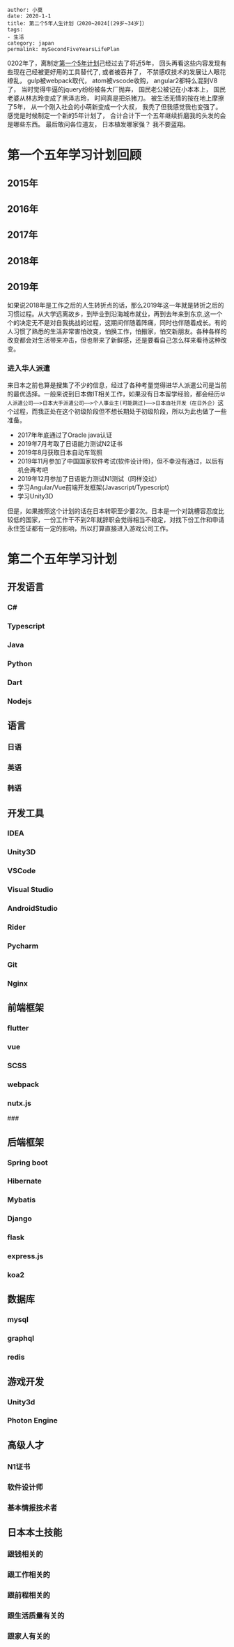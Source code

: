 ```
author: 小莫
date: 2020-1-1
title: 第二个5年人生计划（2020~2024[(29岁~34岁]）
tags:
- 生活
category: japan
permalink: mySecondFiveYearsLifePlan
```

0202年了，离制定[第一个5年计划](https://blog.xiaomo.info/2016/2016StudyPlan/)己经过去了将近5年， 回头再看这些内容发现有些现在己经被更好用的工具替代了, 或者被吞并了， 不禁感叹技术的发展让人眼花缭乱， gulp被webpack取代， atom被vscode收购， angular2都特么混到V8了， 当时觉得牛逼的jquery纷纷被各大厂抛弃， 国民老公被记在小本本上， 国民老婆从林志玲变成了黑泽志玲， 时间真是把杀猪刀。 被生活无情的按在地上摩擦了5年， 从一个刚入社会的小萌新变成一个大叔， 我秃了但我感觉我也变强了。 感觉是时候制定一个新的5年计划了， 合计合计下一个五年继续折磨我的头发的会是哪些东西。 最后敢问各位道友， 日本植发哪家强？ 我不要蓝翔。 <!-- more -->

# 第一个五年学习计划回顾

## 2015年

## 2016年

## 2017年

## 2018年

## 2019年

如果说2018年是工作之后的人生转折点的话，那么2019年这一年就是转折之后的习惯过程。从大学远离故乡，到毕业到沿海城市就业，再到去年来到东京,这一个个的决定无不是对自我挑战的过程，这期间伴随着阵痛，同时也伴随着成长。有的人习惯了熟悉的生活非常害怕改变，怕换工作，怕搬家，怕交新朋友。各种各样的改变都会对生活带来冲击，但也带来了新鲜感，还是要看自己怎么样来看待这种改变。

### 进入华人派遣

来日本之前也算是搜集了不少的信息，经过了各种考量觉得进华人派遣公司是当前的最优选择。一般来说到日本做IT相关工作，如果没有日本留学经验，都会经历`华人派遣公司——>日本大手派遣公司——>个人事业主(可能跳过)——>日本自社开发（在日外企）`这个过程，而我正处在这个初级阶段但不想长期处于初级阶段，所以为此也做了一些准备。

-   2017年年底通过了Oracle java认证
-   2019年7月考取了日语能力测试N2证书
-   2019年8月获取日本自动车驾照
-   2019年11月参加了中国国家软件考试(软件设计师)，但不幸没有通过，以后有机会再考吧
-   2019年12月参加了日语能力测试N1测试（同样没过）
-   学习Angular/Vue前端开发框架(Javascript/Typescript)
-   学习Unity3D

但是，如果按照这个计划的话在日本转职至少要2次。日本是一个对跳槽容忍度比较低的国家，一份工作干不到2年就辞职会觉得相当不稳定，对找下份工作和申请永住签证都有一定的影响，所以打算直接进入游戏公司工作。

# 第二个五年学习计划

## 开发语言

### C#

### Typescript

### Java

### Python

### Dart

### Nodejs

## 语言

### 日语

### 英语

### 韩语

## 开发工具

### IDEA

### Unity3D

### VSCode

### Visual Studio

### AndroidStudio

### Rider

### Pycharm

### Git

### Nginx

## 前端框架

### flutter

### vue

### SCSS

### webpack

### nutx.js

 \###

## 后端框架

### Spring boot

### Hibernate

### Mybatis

### Django

### flask

### express.js

### koa2

## 数据库

### mysql

### graphql

### redis

## 游戏开发

### Unity3d

### Photon Engine

## 高级人才

### N1证书

### 软件设计师

### 基本情报技术者



## 日本本土技能

### 跟钱相关的

### 跟工作相关的

### 跟前程相关的

### 跟生活质量有关的

### 跟家人有关的